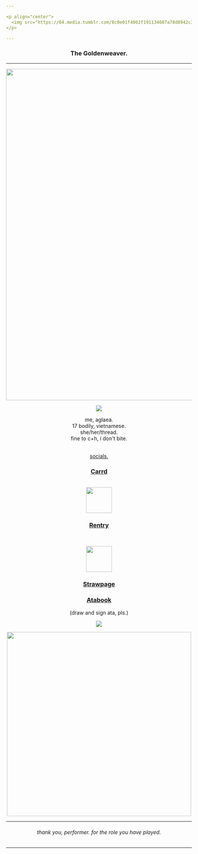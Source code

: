 ```yaml
---

<p align="center">
  <img src="https://64.media.tumblr.com/8c0e01f4002f191134607a78d8942c3e/c19e323d070b2290-36/s2048x3072/4f01f315ba2c028339bb6c5a244c54df27e189a5.pnj">
</p>

---
```


<div align="center"> 
  
### The Goldenweaver.
---

<p align="center">
   <img src="https://64.media.tumblr.com/1bc20ae50edd7ac9098b2cba3f432306/a038a8e03e9aa60a-a9/s540x810/315ba1928a5963ddda2c0f57d641585d91fbf83a.pnj" width="900">
</p>

<p align="center">
  <img src="https://64.media.tumblr.com/594fc57a6e21a87f35d0c939e2fa32b9/1a7499e8ed08e8b1-6d/s1280x1920/7d326398b0a83794934c33e22eea2be66bac268b.pnj">
</p>

<div align="center"> 
  me, aglaea.<br/>
  17 bodily, vietnamese.<br/>
  she/her/thread.<br/>
  fine to c+h, i don't bite.
<div align="center"><br/>

 <ins>socials.</ins><br/>
<div align="center">  
  
### [Carrd](https://dazzlestaries.carrd.co/)<br/>
<br/>
<div align="center">  
  <img src="https://64.media.tumblr.com/31f4fbba2f0c4bf0bf7b41a58601b558/6d08fe58ff2c7311-23/s250x400/9707f58ebdf591b4bf645579dd901e342417f010.pnj" width="70">

<div align="center"> 

### [Rentry](https://rentry.co/lilianaaa)<br/>
<br/>
<p align="center">
  <img src="https://64.media.tumblr.com/a8330fd50ccf800ec52cf3ea28c73958/6d08fe58ff2c7311-e1/s250x400/8953a1410482b75ee05fd896e0cc739a89dddddd.pnj" width="70">
</p>

<div align="center"> 
  
### [Strawpage](https://dazzlestaries.straw.page)<br/>
### [Atabook](https://dazzlestaries.atabook.org/)<br/>
(draw and sign ata, pls.)

<p align="center">
  <img src="https://64.media.tumblr.com/594fc57a6e21a87f35d0c939e2fa32b9/1a7499e8ed08e8b1-6d/s1280x1920/7d326398b0a83794934c33e22eea2be66bac268b.pnj">
</p>
<p align="center">
  <img src="https://64.media.tumblr.com/57081feecbc05693aa528ff3705585a0/a038a8e03e9aa60a-31/s400x600/b9861a1c9ae1efccabfff2bd5c8e51b8fbd7e5ee.pnj" width="500">
</p>

---
<div align="center">  
  
###### thank you, performer. for the role you have played.
---
